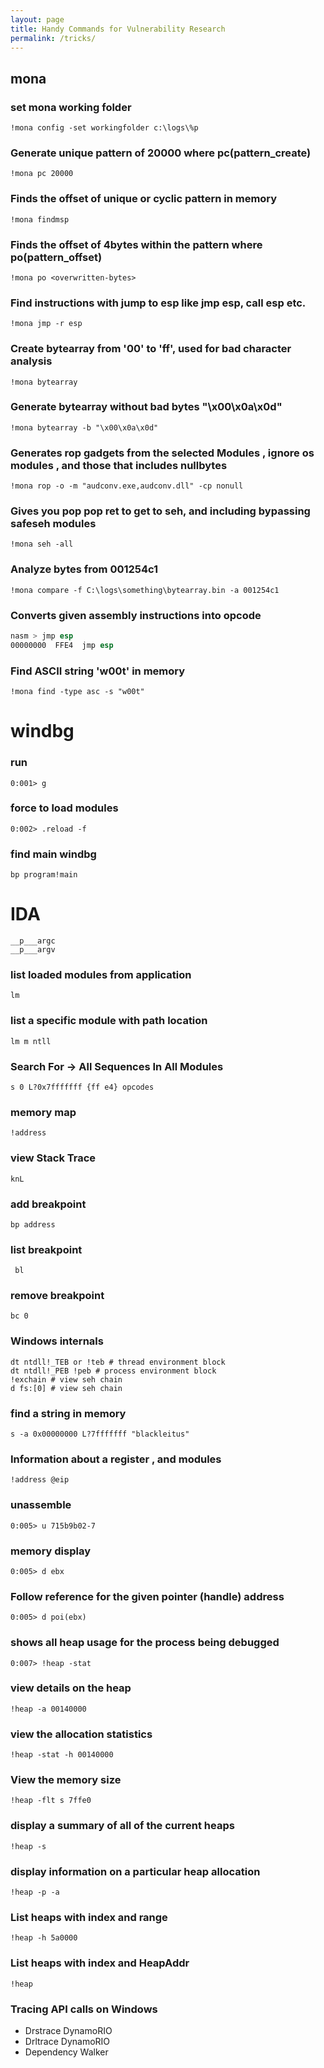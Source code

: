 ```yaml
---
layout: page
title: Handy Commands for Vulnerability Research
permalink: /tricks/
---
```


## mona

### set mona working folder
`!mona config -set workingfolder c:\logs\%p`

### Generate unique pattern of 20000 where pc(pattern_create)
`!mona pc 20000`

### Finds the offset of unique or cyclic pattern in memory
`!mona findmsp`

### Finds the offset of 4bytes within the pattern where po(pattern_offset)
`!mona po <overwritten-bytes>`

### Find instructions with jump to esp like jmp esp, call esp etc.
`!mona jmp -r esp`

### Create bytearray from '00' to 'ff', used for bad character analysis
`!mona bytearray`

### Generate bytearray without bad bytes "\x00\x0a\x0d"
`!mona bytearray -b "\x00\x0a\x0d"`

### Generates rop gadgets from the selected Modules , ignore os modules , and those that includes nullbytes
`!mona rop -o -m "audconv.exe,audconv.dll" -cp nonull`

### Gives you pop pop ret to get to seh, and including bypassing safeseh modules
`!mona seh -all`

### Analyze bytes from 001254c1
`!mona compare -f C:\logs\something\bytearray.bin -a 001254c1`

### Converts given assembly instructions into opcode
```asm
nasm > jmp esp
00000000  FFE4  jmp esp
```

### Find ASCII string 'w00t' in memory
`!mona find -type asc -s "w00t"`

# windbg

### run 

`0:001> g`

### force to load modules

```0:001> !sym noisy
0:002> .reload -f
```

### find main windbg
```u $exentry
bp program!main
```

# IDA 
```
__p___argc
__p___argv
```

### list loaded modules from application 
`lm`

###  list a specific module with path location 
`lm m ntll`

### Search For -> All Sequences In All Modules
`s 0 L?0x7fffffff {ff e4} opcodes`

### memory map 
`!address` 

### view Stack Trace 
`knL`

### add breakpoint
`bp address`

### list breakpoint

` bl`

### remove breakpoint

` bc 0 `

### Windows internals
```
dt ntdll!_TEB or !teb # thread environment block
dt ntdll!_PEB !peb # process environment block
!exchain # view seh chain
d fs:[0] # view seh chain
```

### find a string in memory
`s -a 0x00000000 L?7fffffff "blackleitus"`

### Information about a register , and modules
`!address @eip`

### unassemble 
`0:005> u 715b9b02-7`

### memory display
`0:005> d ebx`

### Follow reference for the given pointer (handle) address
`0:005> d poi(ebx)`

### shows all heap usage for the process being debugged
`0:007> !heap -stat`

### view details on the heap 
`!heap -a 00140000`

### view the allocation statistics
`!heap -stat -h 00140000`

### View the memory size
`!heap -flt s 7ffe0`

### display a summary of all of the current heaps
`!heap -s`

###  display information on a particular heap allocation
`!heap -p -a`

### List heaps with index and range
`!heap -h 5a0000 `

### List heaps with index and HeapAddr
`!heap`


### Tracing API calls on Windows

- Drstrace DynamoRIO
- Drltrace DynamoRIO
- Dependency Walker
